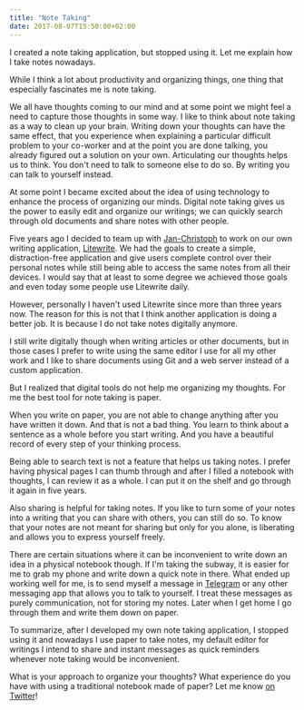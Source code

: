 ```yaml
---
title: "Note Taking"
date: 2017-08-07T15:50:00+02:00
---
```


I created a note taking application, but stopped using it.
Let me explain how I take notes nowadays.<!--more-->


While I think a lot about productivity and organizing things,
one thing that especially fascinates me is note taking.

We all have thoughts coming to our mind and at some point we might feel a need to capture those thoughts in some way.
I like to think about note taking as a way to clean up your brain.
Writing down your thoughts can have the same effect, that you experience when explaining a particular difficult problem to your co-worker
and at the point you are done talking, you already figured out a solution on your own.
Articulating our thoughts helps us to think.
You don't need to talk to someone else to do so.
By writing you can talk to yourself instead.

At some point I became excited about the idea of using technology to enhance the process of organizing our minds.
Digital note taking gives us the power to easily edit and organize our writings; we can quickly search through old documents and share notes with other people.

Five years ago I decided to team up with [Jan-Christoph](http://jancborchardt.net/) to work on our own writing application, [Litewrite](https://litewrite.net/).
We had the goals to create a simple, distraction-free application and give users complete control over their personal notes while still being able to access the same notes from all their devices.
I would say that at least to some degree we achieved those goals and even today some people use Litewrite daily.

However, personally I haven't used Litewrite since more than three years now.
The reason for this is not that I think another application is doing a better job. It is because I do not take notes digitally anymore.

I still write digitally though when writing articles or other documents,
but in those cases I prefer to write using the same editor I use for all my other work and I like to share documents using Git and a web server instead of a custom application.

But I realized that digital tools do not help me organizing my thoughts.
For me the best tool for note taking is paper.

When you write on paper, you are not able to change anything after you have written it down.
And that is not a bad thing.
You learn to think about a sentence as a whole before you start writing.
And you have a beautiful record of every step of your thinking process.

Being able to search text is not a feature that helps us taking notes.
I prefer having physical pages I can thumb through and after I filled a notebook with thoughts,
I can review it as a whole. I can put it on the shelf and go through it again in five years.

Also sharing is helpful for taking notes.
If you like to turn some of your notes into a writing that you can share with others, you can still do so.
To know that your notes are not meant for sharing but only for you alone, is liberating and allows you to express yourself freely.

There are certain situations where it can be inconvenient to write down an idea in a physical notebook though.
If I'm taking the subway, it is easier for me to grab my phone and write down a quick note in there.
What ended up working well for me, is to send myself a message in [Telegram](https://telegram.org/) or any other messaging app that allows you to talk to yourself.
I treat these messages as purely communication, not for storing my notes.
Later when I get home I go through them and write them down on paper.

To summarize, after I developed my own note taking application, I stopped using it and nowadays I use paper to take notes, my default editor for writings I intend to share and instant messages as quick reminders whenever note taking would be inconvenient.

What is your approach to organize your thoughts?
What experience do you have with using a traditional notebook made of paper?
Let me know [on Twitter](https://twitter.com/jorinvo/status/894608689528803328)!
